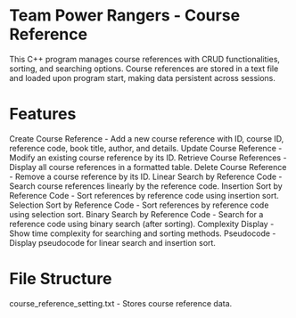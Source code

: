 # Team Power Rangers - Course Reference

This C++ program manages course references with CRUD functionalities, sorting, and searching options. Course references are stored in a text file and loaded upon program start, making data persistent across sessions.

# Features

Create Course Reference - Add a new course reference with ID, course ID, reference code, book title, author, and details.
Update Course Reference - Modify an existing course reference by its ID.
Retrieve Course References - Display all course references in a formatted table.
Delete Course Reference - Remove a course reference by its ID.
Linear Search by Reference Code - Search course references linearly by the reference code.
Insertion Sort by Reference Code - Sort references by reference code using insertion sort.
Selection Sort by Reference Code - Sort references by reference code using selection sort.
Binary Search by Reference Code - Search for a reference code using binary search (after sorting).
Complexity Display - Show time complexity for searching and sorting methods.
Pseudocode - Display pseudocode for linear search and insertion sort.

# File Structure

course_reference_setting.txt - Stores course reference data.
